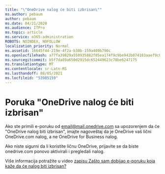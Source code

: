 ```yaml
---
title: "\"OneDrive nalog će biti izbrisan\""
ms.author: pebaum
author: pebaum
ms.date: 04/21/2020
ms.audience: ITPro
ms.topic: article
ms.service: o365-administration
ROBOTS: NOINDEX, NOFOLLOW
localization_priority: Normal
ms.assetid: 16645f44-219e-4f2a-b30b-159a409b790c
ms.openlocfilehash: a77fa39829a550935882f05ea174f9c9be942b074183aaef9c0e464c94cfb4ba
ms.sourcegitcommit: b5f7da89a650d2915dc652449623c78be6247175
ms.translationtype: MT
ms.contentlocale: sr-Latn-RS
ms.lasthandoff: 08/05/2021
ms.locfileid: "53985159"
---
```

# <a name="onedrive-account-will-be-deleted-message"></a>Poruka "OneDrive nalog će biti izbrisan"

Ako ste primili e-poruku od email@mail.onedrive.com sa upozorenjem da će "OneDrive nalog biti izbrisan", imajte nagoveštaj da je OneDrive vaš lični OneDrive.com nalog, a ne OneDrive for Business nalog. 
  
Ako niste sigurni da li koristite ličnu OneDrive, prijavite se da biste onedrive.com ponovo aktivirali i pregledali nalog.
  
Više informacija potražite u video [zapisu Zašto sam dobijao e-poruku koja kaže da će nalog biti izbrisan?](https://go.microsoft.com/fwlink/?linkid=2036151&amp;clcid=0x409)
  

